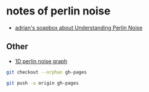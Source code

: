 
# notes of perlin noise

- [adrian's soapbox about Understanding Perlin Noise](http://adrianb.io/2014/08/09/perlinnoise.html)



## Other

- [1D perlin noise graph](https://mebusy.github.io/perlinnoise_note/src/1d_noise_graph/index.html)


```bash
git checkout --orphan gh-pages

git push -u origin gh-pages
```


